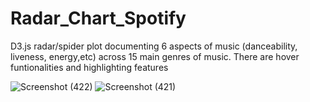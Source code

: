 # Radar_Chart_Spotify

D3.js radar/spider plot documenting 6 aspects of music (danceability, liveness, energy,etc) across 15 main genres of music. There are hover funtionalities and highlighting features

![Screenshot (422)](https://github.com/Rxbrooks15/Radar_Chart_Spotify/assets/112977778/7167efda-311c-4f53-a310-111fb375bba5)
![Screenshot (421)](https://github.com/Rxbrooks15/Radar_Chart_Spotify/assets/112977778/cfe60548-5b6f-4771-915e-412f216c6b22)
